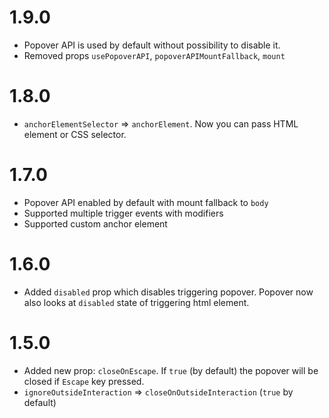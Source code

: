 # 1.9.0

- Popover API is used by default without possibility to disable it.
- Removed props `usePopoverAPI`, `popoverAPIMountFallback`, `mount`

# 1.8.0

- `anchorElementSelector` => `anchorElement`. Now you can pass HTML element or CSS selector.

# 1.7.0

- Popover API enabled by default with mount fallback to `body`
- Supported multiple trigger events with modifiers
- Supported custom anchor element

# 1.6.0

- Added `disabled` prop which disables triggering popover. Popover now also looks at `disabled` state of triggering html element.

# 1.5.0

- Added new prop: `closeOnEscape`. If `true` (by default) the popover will be closed if `Escape` key pressed.
- `ignoreOutsideInteraction` => `closeOnOutsideInteraction` (`true` by default)
